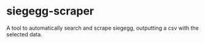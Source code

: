 # siegegg-scraper
A tool to automatically search and scrape siegegg, outputting a csv with the selected data.

